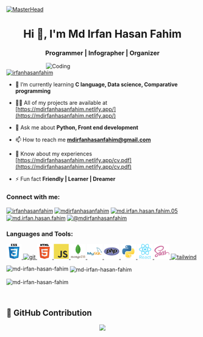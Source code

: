 [![MasterHead](https://media.licdn.com/dms/image/C4D16AQECvp79aGCLyw/profile-displaybackgroundimage-shrink_350_1400/0/1656090555364?e=1684972800&v=beta&t=YAeDzUSSLlZdwNgNgBmxw3HAJG-HOQIp6ZXfiY4l-bA)](https://mdirfanhasanfahim.netlify.app/)
<h1 align="center">Hi 👋, I'm Md Irfan Hasan Fahim</h1>
<h3 align="center">Programmer | Infographer | Organizer</h3>
<img align="right" alt="Coding" width="400" src="https://cdn.dribbble.com/users/1162077/screenshots/3848914/programmer.gif">

<p align="left"> <a href="https://twitter.com/irfanhasanfahim" target="blank"><img src="https://img.shields.io/twitter/follow/irfanhasanfahim?logo=twitter&style=for-the-badge" alt="irfanhasanfahim" /></a> </p>

- 🌱 I’m currently learning **C language, Data science, Comparative programming**

- 👨‍💻 All of my projects are available at [https://mdirfanhasanfahim.netlify.app/](https://mdirfanhasanfahim.netlify.app/)

- 💬 Ask me about **Python, Front end development**

- 📫 How to reach me **mdirfanhasanfahim@gmail.com**

- 📄 Know about my experiences [https://mdirfanhasanfahim.netlify.app/cv.pdf](https://mdirfanhasanfahim.netlify.app/cv.pdf)

- ⚡ Fun fact **Friendly | Learner | Dreamer**

<h3 align="left">Connect with me:</h3>
<p align="left">
<a href="https://twitter.com/irfanhasanfahim" target="blank"><img align="center" src="https://raw.githubusercontent.com/rahuldkjain/github-profile-readme-generator/master/src/images/icons/Social/twitter.svg" alt="irfanhasanfahim" height="30" width="40" /></a>
<a href="https://linkedin.com/in/mdirfanhasanfahim" target="blank"><img align="center" src="https://raw.githubusercontent.com/rahuldkjain/github-profile-readme-generator/master/src/images/icons/Social/linked-in-alt.svg" alt="mdirfanhasanfahim" height="30" width="40" /></a>
<a href="https://fb.com/md.irfan.hasan.fahim.05" target="blank"><img align="center" src="https://raw.githubusercontent.com/rahuldkjain/github-profile-readme-generator/master/src/images/icons/Social/facebook.svg" alt="md.irfan.hasan.fahim.05" height="30" width="40" /></a>
<a href="https://instagram.com/md.irfan.hasan.fahim" target="blank"><img align="center" src="https://raw.githubusercontent.com/rahuldkjain/github-profile-readme-generator/master/src/images/icons/Social/instagram.svg" alt="md.irfan.hasan.fahim" height="30" width="40" /></a>
<a href="https://www.youtube.com/c/@mdirfanhasanfahim" target="blank"><img align="center" src="https://raw.githubusercontent.com/rahuldkjain/github-profile-readme-generator/master/src/images/icons/Social/youtube.svg" alt="@mdirfanhasanfahim" height="30" width="40" /></a>
</p>

<h3 align="left">Languages and Tools:</h3>
<p align="left"> <a href="https://www.w3schools.com/css/" target="_blank" rel="noreferrer"> <img src="https://raw.githubusercontent.com/devicons/devicon/master/icons/css3/css3-original-wordmark.svg" alt="css3" width="40" height="40"/> </a> <a href="https://git-scm.com/" target="_blank" rel="noreferrer"> <img src="https://www.vectorlogo.zone/logos/git-scm/git-scm-icon.svg" alt="git" width="40" height="40"/> </a> <a href="https://www.w3.org/html/" target="_blank" rel="noreferrer"> <img src="https://raw.githubusercontent.com/devicons/devicon/master/icons/html5/html5-original-wordmark.svg" alt="html5" width="40" height="40"/> </a> <a href="https://developer.mozilla.org/en-US/docs/Web/JavaScript" target="_blank" rel="noreferrer"> <img src="https://raw.githubusercontent.com/devicons/devicon/master/icons/javascript/javascript-original.svg" alt="javascript" width="40" height="40"/> </a> <a href="https://www.mongodb.com/" target="_blank" rel="noreferrer"> <img src="https://raw.githubusercontent.com/devicons/devicon/master/icons/mongodb/mongodb-original-wordmark.svg" alt="mongodb" width="40" height="40"/> </a> <a href="https://www.mysql.com/" target="_blank" rel="noreferrer"> <img src="https://raw.githubusercontent.com/devicons/devicon/master/icons/mysql/mysql-original-wordmark.svg" alt="mysql" width="40" height="40"/> </a> <a href="https://www.php.net" target="_blank" rel="noreferrer"> <img src="https://raw.githubusercontent.com/devicons/devicon/master/icons/php/php-original.svg" alt="php" width="40" height="40"/> </a> <a href="https://www.python.org" target="_blank" rel="noreferrer"> <img src="https://raw.githubusercontent.com/devicons/devicon/master/icons/python/python-original.svg" alt="python" width="40" height="40"/> </a> <a href="https://reactjs.org/" target="_blank" rel="noreferrer"> <img src="https://raw.githubusercontent.com/devicons/devicon/master/icons/react/react-original-wordmark.svg" alt="react" width="40" height="40"/> </a> <a href="https://sass-lang.com" target="_blank" rel="noreferrer"> <img src="https://raw.githubusercontent.com/devicons/devicon/master/icons/sass/sass-original.svg" alt="sass" width="40" height="40"/> </a> <a href="https://tailwindcss.com/" target="_blank" rel="noreferrer"> <img src="https://www.vectorlogo.zone/logos/tailwindcss/tailwindcss-icon.svg" alt="tailwind" width="40" height="40"/> </a> </p>

<p><img align="left" src="https://github-readme-stats.vercel.app/api/top-langs?username=md-irfan-hasan-fahim&show_icons=true&locale=en&layout=compact" alt="md-irfan-hasan-fahim" /></p>

<p>&nbsp;<img align="center" src="https://github-readme-stats.vercel.app/api?username=md-irfan-hasan-fahim&show_icons=true&locale=en" alt="md-irfan-hasan-fahim" /></p>

<p><img align="center" src="https://github-readme-streak-stats.herokuapp.com/?user=md-irfan-hasan-fahim&" alt="md-irfan-hasan-fahim" /></p>
<br />
<h2 align="left">🐍 GitHub Contribution</h2>
<div align="center">
     <img src="https://github.com/md-irfan-hasan-fahim/Md-Irfan-Hasan-Fahim/blob/output/github-contribution-grid-snake.svg?palette=github-dark" />

</div>

